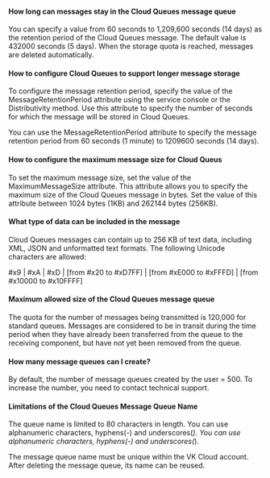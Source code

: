 #### How long can messages stay in the Cloud Queues message queue

You can specify a value from 60 seconds to 1,209,600 seconds (14 days) as the retention period of the Cloud Queues message. The default value is 432000 seconds (5 days). When the storage quota is reached, messages are deleted automatically.

#### How to configure Cloud Queues to support longer message storage

To configure the message retention period, specify the value of the MessageRetentionPeriod attribute using the service console or the Distributivity method. Use this attribute to specify the number of seconds for which the message will be stored in Cloud Queues.

You can use the MessageRetentionPeriod attribute to specify the message retention period from 60 seconds (1 minute) to 1209600 seconds (14 days).

#### How to configure the maximum message size for Cloud Queus

To set the maximum message size, set the value of the MaximumMessageSize attribute. This attribute allows you to specify the maximum size of the Cloud Queues message in bytes. Set the value of this attribute between 1024 bytes (1KB) and 262144 bytes (256KB).

#### What type of data can be included in the message

Cloud Queues messages can contain up to 256 KB of text data, including XML, JSON and unformatted text formats. The following Unicode characters are allowed:

\#x9 | \#xA | \#xD | [from \#x20 to \#xD7FF] | [from \#xE000 to \#xFFFD] | [from \#x10000 to \#x10FFFF]

#### Maximum allowed size of the Cloud Queues message queue

The quota for the number of messages being transmitted is 120,000 for standard queues. Messages are considered to be in transit during the time period when they have already been transferred from the queue to the receiving component, but have not yet been removed from the queue.

#### How many message queues can I create?

By default, the number of message queues created by the user = 500. To increase the number, you need to contact technical support.

#### Limitations of the Cloud Queues Message Queue Name

The queue name is limited to 80 characters in length. You can use alphanumeric characters, hyphens(-) and underscores(_). You can use alphanumeric characters, hyphens(-) and underscores(_).

The message queue name must be unique within the VK Cloud account. After deleting the message queue, its name can be reused.
